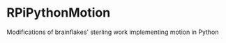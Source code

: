 RPiPythonMotion
===============

Modifications of brainflakes' sterling work implementing motion in Python
